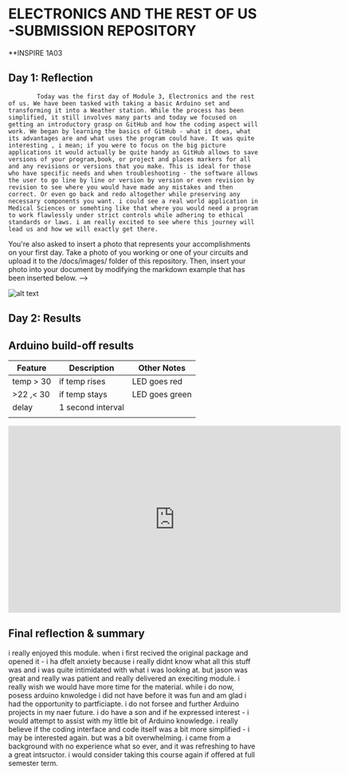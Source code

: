 # ELECTRONICS AND THE REST OF US -SUBMISSION REPOSITORY
<!--
Welcome to your project page for Electronics for the Rest of Us. You'll use this page to describe and showcase your work throughout the module. 
A place for each deliverable has been created below for you in this markdown document. 
Note that comments (such as this) will not appear in the final markdown document (which you can view with the "Preview" button).
-->
**INSPIRE 1A03           

## Day 1: Reflection

            Today was the first day of Module 3, Electronics and the rest of us. We have been tasked with taking a basic Arduino set and transforming it into a Weather station. While the process has been simplified, it still involves many parts and today we focused on getting an introductory grasp on GitHub and how the coding aspect will work. We began by learning the basics of GitHub - what it does, what its advantages are and what uses the program could have. It was quite interesting , i mean; if you were to focus on the big picture applications it would actually be quite handy as GitHub allows to save versions of your program,book, or project and places markers for all and any revisions or versions that you make. This is ideal for those who have specific needs and when troubleshooting - the software allows the user to go line by line or version by version or even revision by revision to see where you would have made any mistakes and then correct. Or even go back and redo altogether while preserving any necessary components you want. i could see a real world application in Medical Sciences or somehting like that where you would need a program to work flawlessly under strict controls while adhering to ethical standards or laws. i am really excited to see where this journey will lead us and how we will exactly get there.   

You're also asked to insert a photo that represents your accomplishments on your first day. Take a photo of you working or one of your circuits and upload it to the /docs/images/ folder of this repository. Then, insert your photo into your document by modifying the markdown example that has been inserted below.
-->

![alt text](https://github.com/inspire-1a03/intersession-2020-triniup/blob/master/docs/images/image1.jpeg)

## Day 2: Results
<!--
Upload your fully-commented Arduino sketch from your final Day 2 build task--a thermometer connected to an RDB LED--into your GitHub repository.
Provide a short (~150 words) summary of your work on this circuit:
- How does your device work?
- What was challenging? 
- What worked? What didn't? 
- Be sure to link to your code (in your GitHub repository) in the text of your response.
-->

## Arduino build-off results
<!--
Upload your fully-commented Arduino sketch from the final product of your Arduino build-off into your GitHub repository.
In ~300 words, provide a final device description and product pitch: 
- What does it do? Use a table (created in markdown) to list and describe the features. You can use the template provided below. 
- Describe briefly how it works.
- How could it be used in everyday life (or maybe just in rare cases)? 
- Be sure to link to your code (in your GitHub repository) in the text of your response.
- Include a snippet of code using the ``` ``` characters to display the code properly. 
Finally, record a short (30 second) video of a 'product pitch' for your device. 
- Upload the video to Youtube, and use the sample code below to embed your video.
-->

<!--
Below is a general markdown table template. 
You can find more information at these links: 
- https://github.com/adam-p/markdown-here/wiki/Markdown-Cheatsheet#tables

-->
| Feature | Description | Other Notes |
|---------|-------------|-------------|
|temp > 30|if temp rises|LED goes red |
|>22 ,< 30|if temp stays|LED goes green|
|delay    |1 second interval|             |
|         |             |             |


<!--
Below is an example of embedding a YouTube video in a markdown document for use in GitHub pages. 
Note that this video won't show when previewing the document in GitHub--it only works on the GitHub pages webpage. 
- Once your YouTube video is uploaded, right click and select ```<> Copy embed code```. 
- You can paste this code directly into your markdown document. 
- Note that you may want to adjust the width and height parameters to make it fit well in your webpage
-->

<iframe width="667" height="375" src="https://www.youtube.com/embed/kBAd22ReUfA?list=TLPQMjcwNTIwMjCcvZBMhVsvDg" frameborder="0" allow="accelerometer; autoplay; encrypted-media; gyroscope; picture-in-picture" allowfullscreen></iframe>

## Final reflection & summary
<!--
In ~300 words:
- Summarize your experience in this module. What you learned, what you liked, what you found challenging.
- Reflect upon your learning and its relevance in your life.
-->

i really enjoyed this module. when i first recived the original package and opened it - i ha dfelt anxiety because i really didnt know what all this stuff was and i was quite intimidated with what i was looking at. but jason was great and really was patient and really delivered an execiting module. i really wish we would have more time for the material. while i do now, posess arduino knwoledge i did not have before it was fun and am glad i had the opportunity to partficiapte. i do not forsee and further Arduino projects in my naer future. i do have a son and if he expressed interest - i would attempt to assist with my little bit of Arduino knowledge. i really believe if the coding interface and code itself was a bit more simplified - i may be interested again. but was a bit overwhelming. i came from a background with no experience what so ever, and it was refreshing to have a great intsructor. i would consider taking this course again if offered at full semester term.

